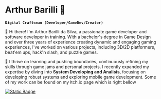 # Arthur Barilli 👋

**`Digital Craftsman (Developer/GameDev/Creator)`**

👋 Hi there! I'm Arthur Barilli da Silva, a passionate game developer and software developer in training. With a bachelor's degree in Game Design and over three years of experience creating dynamic and engaging gaming experiences, I've worked on various projects, including 3D/2D platformers, beat'em ups, hack'n slash, and puzzle games.

🌟 I thrive on learning and pushing boundaries, continuously refining my skills through game jams and personal projects. I recently expanded my expertise by diving into **System Developing and Analisis**, focusing on developing robust systems and exploring mobile game development.
Some of my work can be found on my Itch.io page which is right bellow

[![Static Badge](https://custom-icon-badges.demolab.com/badge/itch.io-red.svg?logo=controller)](https://barilli.itch.io)



<!--
**ArthurBarilli/ArthurBarilli** is a ✨ _special_ ✨ repository because its `README.md` (this file) appears on your GitHub profile.

Here are some ideas to get you started:

- 🔭 I’m currently working on ...
- 🌱 I’m currently learning ...
- 👯 I’m looking to collaborate on ...
- 🤔 I’m looking for help with ...
- 💬 Ask me about ...
- 📫 How to reach me: ...
- 😄 Pronouns: ...
- ⚡ Fun fact: ...
-->
